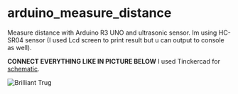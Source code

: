 # arduino_measure_distance

Measure distance with Arduino R3 UNO and ultrasonic sensor. Im using HC-SR04 sensor (I used Lcd screen to print result but u can output to console as well).

**CONNECT EVERYTHING LIKE IN PICTURE BELOW**
I used Tinckercad for [schematic](https://www.tinkercad.com/things/cfAMkji1bnY-brilliant-trug?sharecode=jxZwDh-E5necUAItv_tKNS_knxrh1T55x7G8Z_LUYE4).

![Brilliant Trug](https://github.com/Yodakole1/arduino_measure_distance/assets/119262845/4b7780fd-18df-4fc5-ad12-500db5d26ef7)

